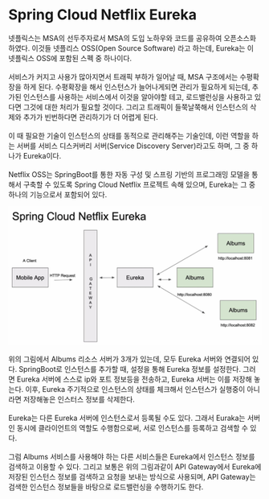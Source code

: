 # Spring Cloud Netflix Eureka

넷플릭스는 MSA의 선두주자로서 MSA의 도입 노하우와 코드를 공유하여 오픈소스화 하였다. 이것들 넷플리스 OSS(Open Source Software) 라고 하는데, Eureka는 이 넷플릭스 OSS에 포함된 스펙 중 하나이다. 
<br/><br/>
서비스가 커지고 사용가 많아지면서 트래픽 부하가 일어날 때, MSA 구조에서는 수평확장을 하게 된다. 수평확장을 해서 인스턴스가 늘어나게되면 관리가 필요하게 되는데, 추가된 인스턴스를 사용하는 서비스에서 이것을 알아야할 테고, 로드밸런싱을 사용하고 있다면 그것에 대한 처리가 필요할 것이다. 그리고 트래픽이 들쭉날쭉해서 인스턴스의 삭제와 추가가 빈번하다면 관리하기가 더 어렵게 된다.
<br/><br/>
이 때 필요한 기술이 인스턴스의 상태를 동적으로 관리해주는 기술인데, 이런 역할을 하는 서버를 서비스 디스커버리 서버(Service Discovery Server)라고도 하며, 그 중 하나가 Eureka이다.
<br/><br/>
Netflix OSS는 SpringBoot를 통한 자동 구성 및 스프링 기반의 프로그래밍 모델을 통해서 구축할 수 있도록 Spring Cloud Netflix 프로젝트 속해 있으며, Eureka는 그 중 하나의 기능으로서 포함되어 있다.

<kbd><img src="images/Eureka/Eureka.JPG"></kbd>

위의 그림에서 Albums 리소스 서버가 3개가 있는데, 모두 Eureka 서버와 연결되어 있다. SpringBoot로 인스턴스를 추가할 때, 설정을 통해 Eureka 정보를 설정한다. 그러면 Eureka 서버에 스스로 ip와 포트 정보등을 전송하고, Eureka 서버는 이를 저장해 놓는다. 이후, Eureka 주기적으로 인스턴스의 상태를 체크해서 인스턴스가 실행중이 아니라면 저장해놓은 인스터스 정보를 삭제한다.
<br/><br/>
Eureka는 다른 Eureka 서버에 인스턴스로서 등록될 수도 있다. 그래서 Euraka는 서버인 동시에 클라이언트의 역할도 수행함으로써, 서로 인스턴스를 등록하고 검색할 수 있다.
<br/><br/>
그럼 Albums 서비스를 사용해야 하는 다른 서비스들은 Eureka에서 인스턴스 정보를 검색하고 이용할 수 있다. 그리고 보통은 위의 그림과같이 API Gateway에서 Eureka에 저장된 인스턴스 정보를 검색하고 요청을 보내는 방식으로 사용되며, API Gateway는 검색한 인스턴스 정보들을 바탕으로 로드밸런싱을 수행하기도 한다.